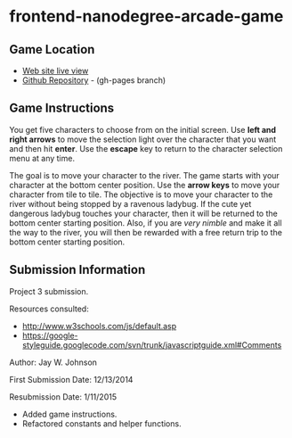 frontend-nanodegree-arcade-game
===============================

Game Location
-------------
- [Web site live view](http://ripley6811.github.io/FEND-Arcade-Game/)
- [Github Repository](http://ripley6811.github.io/FEND-Arcade-Game/tree/gh-pages) - (gh-pages branch)
 


Game Instructions
-----------------
You get five characters to choose from on the initial screen. Use **left and right arrows** to move the selection light over the character that you want and then hit **enter**. Use the **escape** key to return to the character selection menu at any time.

The goal is to move your character to the river. The game starts with your character at the bottom center position. Use the **arrow keys** to move your character from tile to tile. The objective is to move your character to the river without being stopped by a ravenous ladybug. If the cute yet dangerous ladybug touches your character, then it will be returned to the bottom center starting position. Also, if you are *very nimble* and make it all the way to the river, you will then be rewarded with a free return trip to the bottom center starting position.
 

Submission Information
----------------------
Project 3 submission.

Resources consulted:
- http://www.w3schools.com/js/default.asp
- https://google-styleguide.googlecode.com/svn/trunk/javascriptguide.xml#Comments

Author: Jay W. Johnson

First Submission Date: 12/13/2014

Resubmission Date: 1/11/2015
- Added game instructions.
- Refactored constants and helper functions.
